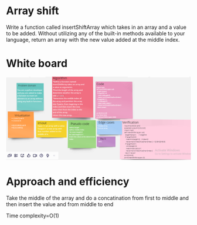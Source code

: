 
# Array shift

Write a function called insertShiftArray which takes in an array and a value to be added. Without utilizing any of the built-in methods available to your language, return an array with the new value added at the middle index.

# White board
![codechallenge1](code%20challenge2.png)

# Approach and efficiency
 
Take the middle of the array and do a concatination from first to middle and then insert the value and from middle to end

Time complexity=O(1)

